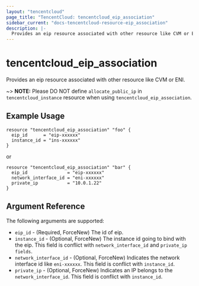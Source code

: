 ```yaml
---
layout: "tencentcloud"
page_title: "TencentCloud: tencentcloud_eip_association"
sidebar_current: "docs-tencentcloud-resource-eip_association"
description: |-
  Provides an eip resource associated with other resource like CVM or ENI.
---
```


# tencentcloud_eip_association

Provides an eip resource associated with other resource like CVM or ENI.

~> **NOTE:** Please DO NOT define `allocate_public_ip` in `tencentcloud_instance` resource when using `tencentcloud_eip_association`.

## Example Usage

```hcl
resource "tencentcloud_eip_association" "foo" {
  eip_id      = "eip-xxxxxx"
  instance_id = "ins-xxxxxx"
}
```

or

```hcl
resource "tencentcloud_eip_association" "bar" {
  eip_id               = "eip-xxxxxx"
  network_interface_id = "eni-xxxxxx"
  private_ip           = "10.0.1.22"
}
```

## Argument Reference

The following arguments are supported:

* `eip_id` - (Required, ForceNew) The id of eip.
* `instance_id` - (Optional, ForceNew) The instance id going to bind with the eip. This field is conflict with `network_interface_id` and `private_ip fields`.
* `network_interface_id` - (Optional, ForceNew) Indicates the network interface id like `eni-xxxxxx`. This field is conflict with `instance_id`.
* `private_ip` - (Optional, ForceNew) Indicates an IP belongs to the `network_interface_id`. This field is conflict with `instance_id`.



